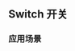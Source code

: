 <div class="demo-header">
<p class="overviewicon">
  <span class="wapi-ui-switch"/>
</p>

## Switch 开关

<mobile-uxlink widget-name="Switch"></mobile-uxlink>
</div>

### 应用场景

<mobile-view link="switch/scenario"></mobile-view>

<br>
